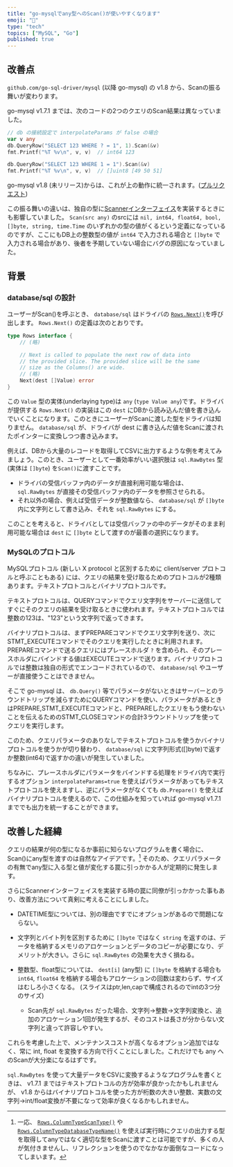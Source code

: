 ```yaml
---
title: "go-mysqlでany型へのScan()が使いやすくなります"
emoji: "🕌"
type: "tech"
topics: ["MySQL", "Go"]
published: true
---
```


## 改善点

`github.com/go-sql-driver/mysql` (以降 go-mysql) の v1.8 から、Scanの振る舞いが変わります。

go-mysql v1.7.1 までは、次のコードの2つのクエリのScan結果は異なっていました。

```go
// db の接続設定で interpolateParams が false の場合
var v any
db.QueryRow("SELECT 123 WHERE ? = 1", 1).Scan(&v)
fmt.Printf("%T %v\n", v, v)  // int64 123

db.QueryRow("SELECT 123 WHERE 1 = 1").Scan(&v)
fmt.Printf("%T %v\n", v, v)  // []uint8 [49 50 51]
```

go-mysql v1.8 (未リリース)からは、これが上の動作に統一されます。([プルリクエスト](https://github.com/go-sql-driver/mysql/pull/1452))

この振る舞いの違いは、独自の型に[Scannerインターフェイス](https://pkg.go.dev/database/sql#Scanner)を実装するときにも影響していました。 `Scan(src any)` のsrcには `nil, int64, float64, bool, []byte, string, time.Time` のいずれかの型の値がくるという定義になっているのですが、ここにもDB上の整数型の値が `int64` で入力される場合と `[]byte` で入力される場合があり、後者を予期していない場合にバグの原因になっていました。


## 背景

### database/sql の設計

ユーザーがScan()を呼ぶとき、 `database/sql` はドライバの [`Rows.Next()`](https://pkg.go.dev/database/sql/driver#Rows)を呼び出します。 `Rows.Next()` の定義は次のとおりです。

```go
type Rows interface {
    // (略)

    // Next is called to populate the next row of data into
    // the provided slice. The provided slice will be the same
    // size as the Columns() are wide.
    // (略)
    Next(dest []Value) error
}
```

この `Value` 型の実体(underlaying type)は `any` (`type Value any`)です。ドライバが提供する `Rows.Next()` の実装はこの `dest` にDBから読み込んだ値を書き込んでいくことになります。このときにユーザーがScanに渡した型をドライバは知りません。 `database/sql` が、ドライバが dest に書き込んだ値をScanに渡されたポインターに変換しつつ書き込みます。

例えば、DBから大量のレコードを取得してCSVに出力するような例を考えてみましょう。このとき、ユーザーとして一番効率がいい選択肢は `sql.RawBytes` 型(実体は `[]byte`) を`Scan()`に渡すことです。

* ドライバの受信バッファ内のデータが直接利用可能な場合は、 `sql.RawBytes` が直接その受信バッファ内のデータを参照させられる。
* それ以外の場合、例えば受信データが整数値なら、 `database/sql` が `[]byte` 内に文字列として書き込み、それを `sql.RawBytes` にする。

このことを考えると、ドライバとしては受信バッファの中のデータがそのまま利用可能な場合は `dest` に `[]byte` として渡すのが最善の選択になります。


### MySQLのプロトコル

MySQLプロトコル (新しい X protocol と区別するために client/server プロトコルと呼ぶこともある) には、クエリの結果を受け取るためのプロトコルが2種類あります。テキストプロトコルとバイナリプロトコルです。

テキストプロトコルは、QUERYコマンドでクエリ文字列をサーバーに送信してすぐにそのクエリの結果を受け取るときに使われます。テキストプロトコルでは整数の123は、"123"という文字列で返ってきます。

バイナリプロトコルは、まずPREPAREコマンドでクエリ文字列を送り、次にSTMT_EXECUTEコマンドでそのクエリを実行したときに利用されます。PREPAREコマンドで送るクエリにはプレースホルダ `?` を含められ、そのプレースホルダにバインドする値はEXECUTEコマンドで送ります。バイナリプロトコルでは整数は独自の形式でエンコードされているので、 `database/sql` やユーザーが直接使うことはできません。

そこで go-mysql は、 `db.Query()` 等でパラメータがないときはサーバーとのラウンドトリップを減らすためにQUERYコマンドを使い、パラメータがあるときはPREPARE,STMT_EXECUTEコマンドと、PREPAREしたクエリをもう使わないことを伝えるためのSTMT_CLOSEコマンドの合計3ラウンドトリップを使ってクエリを実行します。

このため、クエリパラメータのありなしでテキストプロトコルを使うかバイナリプロトコルを使うかが切り替わり、 `database/sql` に文字列形式([]byte)で返すか整数(int64)で返すかの違いが発生していました。

ちなみに、プレースホルダにパラメータをバインドする処理をドライバ内で実行するオプション `interpolateParams=true` を使えばパラメータがあってもテキストプロトコルを使えますし、逆にパラメータがなくても `db.Prepare()` を使えばバイナリプロトコルを使えるので、この仕組みを知っていれば go-mysql v1.7.1 まででも出力を統一することができます。

## 改善した経緯

クエリの結果が何の型になるか事前に知らないプログラムを書く場合に、Scan()にany型を渡すのは自然なアイデアです。[^1] そのため、クエリパラメータの有無でany型に入る型と値が変化する罠に引っかかる人が定期的に発生します。

さらにScannerインターフェイスを実装する時の罠に同僚が引っかかった事もあり、改善方法について真剣に考えることにしました。

* DATETIME型については、別の理由ですでにオプションがあるので問題にならない。
* 文字列とバイト列を区別するために `[]byte` ではなく `string` を返すのは、データを格納するメモリのアロケーションとデータのコピーが必要になり、デメリットが大きい。さらに `sql.RawBytes` の効果を大きく損ねる。
* 整数型、float型については、 `dest[i]` (any型) に `[]byte` を格納する場合も `int64`, `float64` を格納する場合もアロケーションの回数は変わらず、サイズはむしろ小さくなる。 (スライスはptr,len,capで構成されるのでintの3つ分のサイズ)

    * Scan先が `sql.RawBytes` だった場合、文字列→整数→文字列変換と、追加のアロケーション1回が発生するが、そのコストは長さが分からない文字列と違って許容しやすい。

これらを考慮した上で、メンテナンスコストが高くなるオプション追加ではなく、常に int, float を変換する方向で行くことにしました。これだけでも any へのScanが大分楽になるはずです。

`sql.RawBytes` を使って大量データをCSVに変換するようなプログラムを書くときは、 v1.7.1 まではテキストプロトコルの方が効率が良かったかもしれませんが、 v1.8 からはバイナリプロトコルを使った方が桁数の大きい整数、実数の文字列→int/float変換が不要になって効率が良くなるかもしれません。

[^1]: 一応、 [`Rows.ColumnTypeScanType()`](https://pkg.go.dev/database/sql/driver#RowsColumnTypeScanType) や [`Rows.ColumnTypeDatabaseTypeName()`](https://pkg.go.dev/database/sql/driver#RowsColumnTypeDatabaseTypeName) を使えば実行時にクエリの出力する型を取得してanyではなく適切な型をScanに渡すことは可能ですが、多くの人が気付きませんし、リフレクションを使うのでなかなか面倒なコードになってしまいます。
